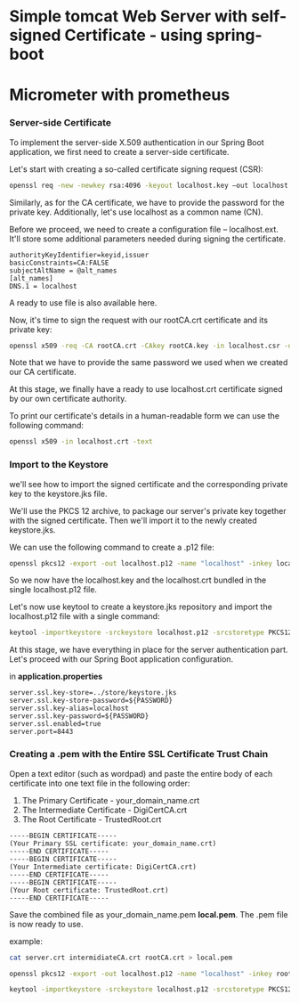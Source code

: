 
# Simple tomcat Web Server with self-signed Certificate - using spring-boot
# Micrometer with prometheus








### Server-side Certificate

To implement the server-side X.509 authentication in our Spring Boot application, we first need to create a server-side certificate.

Let's start with creating a so-called certificate signing request (CSR):

```bash
openssl req -new -newkey rsa:4096 -keyout localhost.key –out localhost.csr
```

Similarly, as for the CA certificate, we have to provide the password for the private key. Additionally, let's use localhost as a common name (CN).

Before we proceed, we need to create a configuration file – localhost.ext. It'll store some additional parameters needed during signing the certificate.

```
authorityKeyIdentifier=keyid,issuer
basicConstraints=CA:FALSE
subjectAltName = @alt_names
[alt_names]
DNS.1 = localhost
```

A ready to use file is also available here.

Now, it's time to sign the request with our rootCA.crt certificate and its private key:

```bash
openssl x509 -req -CA rootCA.crt -CAkey rootCA.key -in localhost.csr -out localhost.crt -days 365 -CAcreateserial -extfile localhost.ext
```
Note that we have to provide the same password we used when we created our CA certificate.

At this stage, we finally have a ready to use localhost.crt certificate signed by our own certificate authority.

To print our certificate's details in a human-readable form we can use the following command:

```bash
openssl x509 -in localhost.crt -text
```

### Import to the Keystore

we'll see how to import the signed certificate and the corresponding private key to the keystore.jks file.

We'll use the PKCS 12 archive, to package our server's private key together with the signed certificate. Then we'll import it to the newly created keystore.jks.

We can use the following command to create a .p12 file:

```bash
openssl pkcs12 -export -out localhost.p12 -name "localhost" -inkey localhost.key -in localhost.crt
```
So we now have the localhost.key and the localhost.crt bundled in the single localhost.p12 file.

Let's now use keytool to create a keystore.jks repository and import the localhost.p12 file with a single command:

```bash
keytool -importkeystore -srckeystore localhost.p12 -srcstoretype PKCS12 -destkeystore keystore.jks -deststoretype JKS
```
At this stage, we have everything in place for the server authentication part. Let's proceed with our Spring Boot application configuration.

in **application.properties**
```
server.ssl.key-store=../store/keystore.jks
server.ssl.key-store-password=${PASSWORD}
server.ssl.key-alias=localhost
server.ssl.key-password=${PASSWORD}
server.ssl.enabled=true
server.port=8443
```

### Creating a .pem with the Entire SSL Certificate Trust Chain

Open a text editor (such as wordpad) and paste the entire body of each certificate into one text file in the following order:

1. The Primary Certificate - your_domain_name.crt
2. The Intermediate Certificate - DigiCertCA.crt
3. The Root Certificate - TrustedRoot.crt

```
-----BEGIN CERTIFICATE-----
(Your Primary SSL certificate: your_domain_name.crt)
-----END CERTIFICATE-----
-----BEGIN CERTIFICATE-----
(Your Intermediate certificate: DigiCertCA.crt)
-----END CERTIFICATE-----
-----BEGIN CERTIFICATE-----
(Your Root certificate: TrustedRoot.crt)
-----END CERTIFICATE-----
```

Save the combined file as your_domain_name.pem **local.pem**. The .pem file is now ready to use.

example:
```bash
cat server.crt intermidiateCA.crt rootCA.crt > local.pem
```

```bash
openssl pkcs12 -export -out localhost.p12 -name "localhost" -inkey rootCA.key -in local.pem
```

```bash
keytool -importkeystore -srckeystore localhost.p12 -srcstoretype PKCS12 -destkeystore keystore2.jks -deststoretype JKS
```

